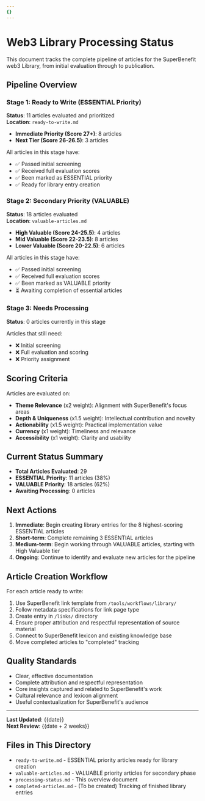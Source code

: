 ```yaml
---
{}
---
```

# Web3 Library Processing Status

This document tracks the complete pipeline of articles for the SuperBenefit web3 Library, from initial evaluation through to publication.

## Pipeline Overview

### Stage 1: Ready to Write (ESSENTIAL Priority)
**Status**: 11 articles evaluated and prioritized  
**Location**: `ready-to-write.md`

- **Immediate Priority (Score 27+)**: 8 articles
- **Next Tier (Score 26-26.5)**: 3 articles

All articles in this stage have:
- ✅ Passed initial screening
- ✅ Received full evaluation scores
- ✅ Been marked as ESSENTIAL priority
- ✅ Ready for library entry creation

### Stage 2: Secondary Priority (VALUABLE)
**Status**: 18 articles evaluated  
**Location**: `valuable-articles.md`

- **High Valuable (Score 24-25.5)**: 4 articles
- **Mid Valuable (Score 22-23.5)**: 8 articles
- **Lower Valuable (Score 20-22.5)**: 6 articles

All articles in this stage have:
- ✅ Passed initial screening
- ✅ Received full evaluation scores
- ✅ Been marked as VALUABLE priority
- ⏳ Awaiting completion of essential articles

### Stage 3: Needs Processing
**Status**: 0 articles currently in this stage

Articles that still need:
- ❌ Initial screening
- ❌ Full evaluation and scoring
- ❌ Priority assignment

## Scoring Criteria

Articles are evaluated on:
- **Theme Relevance** (x2 weight): Alignment with SuperBenefit's focus areas
- **Depth & Uniqueness** (x1.5 weight): Intellectual contribution and novelty
- **Actionability** (x1.5 weight): Practical implementation value
- **Currency** (x1 weight): Timeliness and relevance
- **Accessibility** (x1 weight): Clarity and usability

## Current Status Summary

- **Total Articles Evaluated**: 29
- **ESSENTIAL Priority**: 11 articles (38%)
- **VALUABLE Priority**: 18 articles (62%)
- **Awaiting Processing**: 0 articles

## Next Actions

1. **Immediate**: Begin creating library entries for the 8 highest-scoring ESSENTIAL articles
2. **Short-term**: Complete remaining 3 ESSENTIAL articles
3. **Medium-term**: Begin working through VALUABLE articles, starting with High Valuable tier
4. **Ongoing**: Continue to identify and evaluate new articles for the pipeline

## Article Creation Workflow

For each article ready to write:

1. Use SuperBenefit link template from `/tools/workflows/library/`
2. Follow metadata specifications for link page type
3. Create entry in `/links/` directory
4. Ensure proper attribution and respectful representation of source material
5. Connect to SuperBenefit lexicon and existing knowledge base
6. Move completed articles to "completed" tracking

## Quality Standards

- Clear, effective documentation
- Complete attribution and respectful representation
- Core insights captured and related to SuperBenefit's work
- Cultural relevance and lexicon alignment
- Useful contextualization for SuperBenefit's audience

---

**Last Updated**: {{date}}  
**Next Review**: {{date + 2 weeks}}

## Files in This Directory

- `ready-to-write.md` - ESSENTIAL priority articles ready for library creation
- `valuable-articles.md` - VALUABLE priority articles for secondary phase
- `processing-status.md` - This overview document
- `completed-articles.md` - (To be created) Tracking of finished library entries

